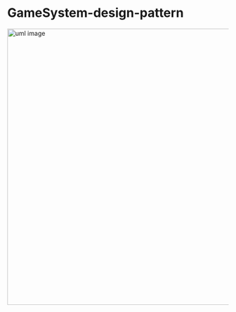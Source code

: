 # GameSystem-design-pattern
<img width="629" alt="uml image" src="https://user-images.githubusercontent.com/62427228/84002243-cbde5b80-a970-11ea-9a7e-b16481370c59.PNG">
